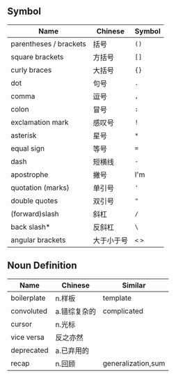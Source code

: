 ## Symbol

| Name  | Chinese | Symbol |
| ------------- | ------------- | ------------- |
| parentheses / brackets | 括号  | `()` |
| square brackets  | 方括号  | `[]` |
| curly braces  | 大括号  | `{}` |
| dot  | 句号  | `.` |
| comma  | 逗号  | `,` |
| colon  | 冒号  | `:` |
| exclamation mark | 感叹号 | `!` |
| asterisk  | 星号  | `*` |
| equal sign  | 等号  | `=` |
| dash | 短横线 | `-` | 
| apostrophe  | 撇号  | I'm |
| quotation (marks)  | 单引号  | `'` |
| double quotes | 双引号  | `"` |
| (forward)slash  | 斜杠  | `/` |
| back slash*  | 反斜杠  | `\` |
| angular brackets | 大于小于号 | `<` `>` |

## Noun Definition
| Name  | Chinese | Similar |
| ------------- | ------------- | ------------- |
| boilerplate | n.样板 | template |
| convoluted | a.错综复杂的 | complicated |
| cursor | n.光标 ||
| vice versa | 反之亦然 | |
| deprecated | a.已弃用的 | |
| recap | n.回顾 | generalization,sum |
